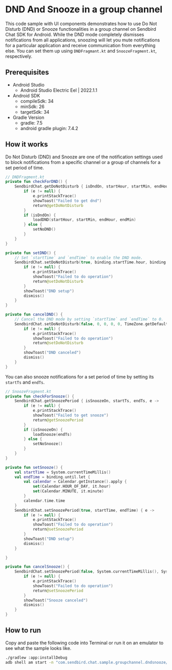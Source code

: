 # DND And Snooze in a group channel

This code sample with UI components demonstrates how to use Do Not Disturb (DND) or Snooze functionalities in a group channel on Sendbird Chat SDK for Android. While the DND mode completely dismisses notifications from all applications, snoozing will let you mute notifications for a particular application and receive communication from everything else. You can set them up using `DNDFragmant.kt` and `SnoozeFragment.kt`, respectively.

## Prerequisites

+ Android Studio
  + Android Studio Electric Eel | 2022.1.1
+ Android SDK
    + compileSdk: 34
    + minSdk: 26
    + targetSdk: 34
+ Gradle Version
    + gradle: 7.5
    + android gradle plugin: 7.4.2

## How it works

Do Not Disturb (DND) and Snooze are one of the notification settings used to block notifications from a specific channel or a group of channels for a set period of time. 

``` kotlin
// DNDFragment.kt
private fun checkForDND() {
    SendbirdChat.getDoNotDisturb { isDndOn, startHour, startMin, endHour, endMin, timezone, e ->
        if (e != null) {
            e.printStackTrace()
            showToast("Failed to get dnd")
            return@getDoNotDisturb
        }
        if (isDndOn) {
            loadDND(startHour, startMin, endHour, endMin)
        } else {
            setNoDND()
        }
    }
}

private fun setDND() {
    // Set `startTime` and `endTime` to enable the DND mode.
    SendbirdChat.setDoNotDisturb(true, binding.startTime.hour, binding.startTime.minute, binding.endTime.hour, binding.endTime.minute, TimeZone.getDefault().id) { e ->
        if (e != null) {
            e.printStackTrace()
            showToast("Failed to do operation")
            return@setDoNotDisturb
        }
        showToast("DND setup")
        dismiss()
    }
}

private fun cancelDND() {
    // Cancel the DND mode by setting `startTime` and `endTime` to 0.
    SendbirdChat.setDoNotDisturb(false, 0, 0, 0, 0, TimeZone.getDefault().id) { e ->
        if (e != null) {
            e.printStackTrace()
            showToast("Failed to do operation")
            return@setDoNotDisturb
        }
        showToast("DND canceled")
        dismiss()
    }
}
```

You can also snooze notifications for a set period of time by setting its `startTs` and `endTs`.

``` kotlin
// SnoozeFragment.kt
private fun checkForSnooze() {
    SendbirdChat.getSnoozePeriod { isSnoozeOn, startTs, endTs, e ->
        if (e != null) {
            e.printStackTrace()
            showToast("Failed to get snooze")
            return@getSnoozePeriod
        }
        if (isSnoozeOn) {
            loadSnooze(endTs)
        } else {
            setNoSnooze()
        }
    }
}

private fun setSnooze() {
    val startTime = System.currentTimeMillis()
    val endTime = binding.until.let {
        val calendar = Calendar.getInstance().apply {
            set(Calendar.HOUR_OF_DAY, it.hour)
            set(Calendar.MINUTE, it.minute)
        }
        calendar.time.time
    }
    SendbirdChat.setSnoozePeriod(true, startTime, endTime) { e ->
        if (e != null) {
            e.printStackTrace()
            showToast("Failed to do operation")
            return@setSnoozePeriod
        }
        showToast("DND setup")
        dismiss()
    }

}

private fun cancelSnooze() {
    SendbirdChat.setSnoozePeriod(false, System.currentTimeMillis(), System.currentTimeMillis() + 100) { e ->
        if (e != null) {
            e.printStackTrace()
            showToast("Failed to do operation")
            return@setSnoozePeriod
        }
        showToast("Snooze canceled")
        dismiss()
    }
}
```

## How to run

Copy and paste the following code into Terminal or run it on an emulator to see what the sample looks like.

``` bash
./gradlew :app:installDebug
adb shell am start -n "com.sendbird.chat.sample.groupchannel.dndsnooze/com.sendbird.chat.sample.groupchannel.dndsnooze.base.SplashActivity" -a android.intent.action.MAIN -c android.intent.category.LAUNCHER --splashscreen-show-icon
```
